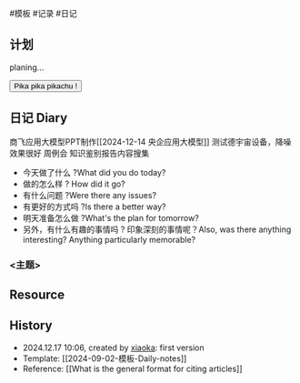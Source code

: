  #模板 #记录 #日记

## 计划

planing...

<button class="sparkles">Pika pika pikachu !</button>

## 日记 Diary

商飞应用大模型PPT制作[[2024-12-14 央企应用大模型]]
测试德宇宙设备，降噪效果很好
周例会
知识鉴别报告内容搜集

- 今天做了什么 ?What did you do today?
- 做的怎么样 ? How did it go?
- 有什么问题 ?Were there any issues?
- 有更好的方式吗 ?Is there a better way?
- 明天准备怎么做 ?What's the plan for tomorrow?
- 另外，有什么有趣的事情吗 ? 印象深刻的事情呢？Also, was there anything interesting? Anything particularly memorable?

### <主题>

## Resource


## History

-  2024.12.17 10:06, created by [xiaoka](https://www.xiaokaup.com/): first version
- Template: [[2024-09-02-模板-Daily-notes]]
- Reference: [[What is the general format for citing articles]]
